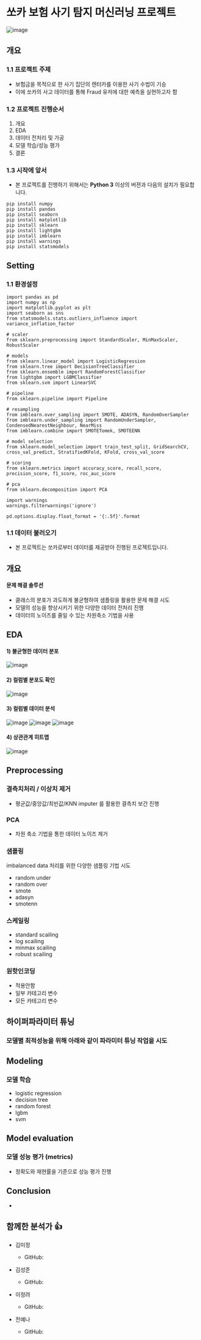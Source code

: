 # 쏘카 보험 사기 탐지 머신러닝 프로젝트
![image](https://user-images.githubusercontent.com/72847093/104838734-3476b900-5900-11eb-9428-96d19d7840d8.png)

## 개요 

### 1.1  프로젝트 주제
- 보험금을 목적으로 한 사기 집단의 렌터카를 이용한 사기 수법이 기승 
- 이에 쏘카의 사고 데이터를 통해 Fraud 유저에 대한 예측을 실현하고자 함 

### 1.2 프로젝트 진행순서
1. 개요 
2. EDA 
3. 데이터 전처리 및 가공 
4. 모델 학습/성능 평가 
5. 결론 
 
### 1.3 시작에 앞서
- 본 프로젝트를 진행하기 위해서는 __Python 3__ 이상의 버젼과 다음의 설치가 필요합니다.
```
pip install numpy
pip install pandas
pip install seaborn
pip install matplotlib
pip install sklearn
pip install lightgbm 
pip install imblearn
pip install warnings
pip install statsmodels
```

## Setting 

### 1.1 환경설정
```python3
import pandas as pd
import numpy as np
import matplotlib.pyplot as plt
import seaborn as sns
from statsmodels.stats.outliers_influence import variance_inflation_factor

# scaler 
from sklearn.preprocessing import StandardScaler, MinMaxScaler, RobustScaler

# models
from sklearn.linear_model import LogisticRegression
from sklearn.tree import DecisionTreeClassifier
from sklearn.ensemble import RandomForestClassifier
from lightgbm import LGBMClassifier
from sklearn.svm import LinearSVC

# pipeline
from sklearn.pipeline import Pipeline 

# resampling
from imblearn.over_sampling import SMOTE, ADASYN, RandomOverSampler
from imblearn.under_sampling import RandomUnderSampler, CondensedNearestNeighbour, NearMiss
from imblearn.combine import SMOTETomek, SMOTEENN

# model selection
from sklearn.model_selection import train_test_split, GridSearchCV, cross_val_predict, StratifiedKFold, KFold, cross_val_score

# scoring
from sklearn.metrics import accuracy_score, recall_score, precision_score, f1_score, roc_auc_score

# pca
from sklearn.decomposition import PCA

import warnings
warnings.filterwarnings('ignore')

pd.options.display.float_format = '{:.5f}'.format
```

### 1.1 데이터 불러오기
- 본 프로젝트는 쏘카로부터 데이터를 제공받아 진행된 프로젝트입니다. 
## 개요 
#### 문제 해결 솔루션 
- 클래스의 분포가 과도하게 불균형하여 샘플링을 활용한 문제 해결 시도
- 모델의 성능을 향상시키기 위한 다양한 데이터 전처리 진행
- 데이터의 노이즈를 줄일 수 있는 차원축소 기법을 사용 

## EDA

#### 1) 불균형한 데이터 분포
![image](https://user-images.githubusercontent.com/72847093/105167733-6d12ce80-5b5c-11eb-82a0-d72ad3437618.png)
#### 2) 컬럼별 분포도 확인
![image](https://user-images.githubusercontent.com/72847093/105167827-90d61480-5b5c-11eb-88b6-db9c7f6031e6.png)
#### 3) 컬럼별 데이터 분석 
![image](https://user-images.githubusercontent.com/72847093/105167875-a21f2100-5b5c-11eb-9b79-6284ac729281.png)
![image](https://user-images.githubusercontent.com/72847093/105167921-b3682d80-5b5c-11eb-9a73-3b3c15742a47.png)
![image](https://user-images.githubusercontent.com/72847093/105167945-c0851c80-5b5c-11eb-9055-534a4283abb3.png)
#### 4) 상관관계 히트맵
![image](https://user-images.githubusercontent.com/72847093/105167986-ced33880-5b5c-11eb-96fc-9a4889157231.png)

## Preprocessing

### 결측치처리 / 이상치 제거 
- 평균값/중앙값/최빈값/KNN imputer 를 활용한 결측치 보간 진행 

### PCA
- 차원 축소 기법을 통한 데이터 노이즈 제거 

### 샘플링
imbalanced data 처리를 위한 다양한 샘플링 기법 시도 
- random under 
- random over 
- smote
- adasyn 
- smotenn

### 스케일링 
- standard scailing 
- log scailing 
- minmax scailing 
- robust scailing 

### 원핫인코딩 
- 적용안함 
- 일부 카테고리 변수 
- 모든 카테고리 변수 

## 하이퍼파라미터 튜닝 
### 모델별 최적성능을 위해 아래와 같이 파라미터 튜닝 작업을 시도 

## Modeling  
### 모델 학습 
- logistic regression
- decision tree
- random forest 
- lgbm
- svm 

## Model evaluation 
### 모델 성능 평가 (metrics)
- 정확도와 재현률을 기준으로 성능 평가 진행 

## Conclusion
- 

## 함께한 분석가 :thumbsup:
- 김미정 
  - GitHub: 
  
- 김성준
  - GitHub: 
  
- 이정려
  - GitHub: 
  
- 전예나
  - GitHub: 
